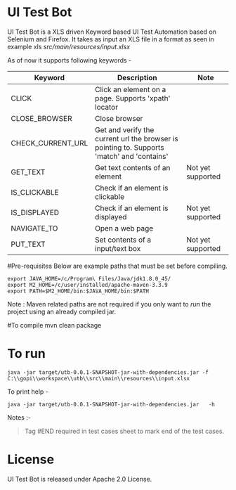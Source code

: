 # UI Test Bot

UI Test Bot is a XLS driven Keyword based UI Test Automation based on Selenium and Firefox. It takes as input an XLS file in a format as seen in example xls _src/main/resources/input.xlsx_


As of now it supports following keywords -

| Keyword         | Description   | Note   |
| --------------- | ------------- | ------------- |
| CLICK           | Click an element on a page. Supports 'xpath' locator | |
| CLOSE_BROWSER   | Close browser | |
| CHECK_CURRENT_URL | Get and verify the current url the browser is pointing to. Supports 'match' and 'contains' | |
| GET_TEXT        | Get text contents of an element | Not yet supported |
| IS_CLICKABLE    | Check if an element is clickable | |
| IS_DISPLAYED    | Check if an element is displayed | Not yet supported |
| NAVIGATE_TO     | Open a web page| |
| PUT_TEXT        | Set contents of a input/text box | Not yet supported |

#Pre-requisites
Below are example paths that must be set before compiling.

	export JAVA_HOME=/c/Program\ Files/Java/jdk1.8.0_45/
	export M2_HOME=/c/user/installed/apache-maven-3.3.9
	export PATH=$M2_HOME/bin:$JAVA_HOME/bin:$PATH

Note : Maven related paths are not required if you only want to _run_ the project using an already compiled jar.


#To compile
	mvn clean package


# To run
	java -jar target/utb-0.0.1-SNAPSHOT-jar-with-dependencies.jar -f C:\\gopi\\workspace\\utb\\src\\main\\resources\\input.xlsx
	
	
To print help -	

	java -jar target/utb-0.0.1-SNAPSHOT-jar-with-dependencies.jar	-h

Notes :-
	
> Tag #END required in test cases sheet to mark end of the test cases.

# License

UI Test Bot is released under Apache 2.0 License.